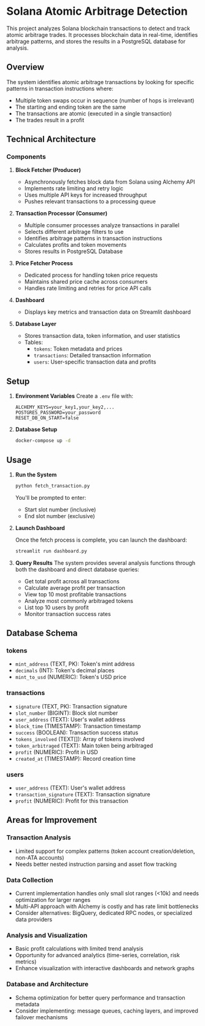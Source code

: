 # Solana Atomic Arbitrage Detection

This project analyzes Solana blockchain transactions to detect and track atomic arbitrage trades. It processes blockchain data in real-time, identifies arbitrage patterns, and stores the results in a PostgreSQL database for analysis.

## Overview

The system identifies atomic arbitrage transactions by looking for specific patterns in transaction instructions where:

- Multiple token swaps occur in sequence (number of hops is irrelevant)
- The starting and ending token are the same
- The transactions are atomic (executed in a single transaction)
- The trades result in a profit

## Technical Architecture

### Components

1. **Block Fetcher (Producer)**

   - Asynchronously fetches block data from Solana using Alchemy API
   - Implements rate limiting and retry logic
   - Uses multiple API keys for increased throughput
   - Pushes relevant transactions to a processing queue

2. **Transaction Processor (Consumer)**

   - Multiple consumer processes analyze transactions in parallel
   - Selects different arbitrage filters to use
   - Identifies arbitrage patterns in transaction instructions
   - Calculates profits and token movements
   - Stores results in PostgreSQL Database

3. **Price Fetcher Process**

   - Dedicated process for handling token price requests
   - Maintains shared price cache across consumers
   - Handles rate limiting and retries for price API calls

4. **Dashboard**

   - Displays key metrics and transaction data on Streamlit dashboard

5. **Database Layer**
   - Stores transaction data, token information, and user statistics
   - Tables:
     - `tokens`: Token metadata and prices
     - `transactions`: Detailed transaction information
     - `users`: User-specific transaction data and profits

## Setup

1. **Environment Variables**
   Create a `.env` file with:

   ```
   ALCHEMY_KEYS=your_key1,your_key2,...
   POSTGRES_PASSWORD=your_password
   RESET_DB_ON_START=false
   ```

2. **Database Setup**

   ```bash
   docker-compose up -d
   ```

## Usage

1. **Run the System**

   ```bash
   python fetch_transaction.py
   ```

   You'll be prompted to enter:

   - Start slot number (inclusive)
   - End slot number (exclusive)

2. **Launch Dashboard**

   Once the fetch process is complete, you can launch the dashboard:

   ```bash
   streamlit run dashboard.py
   ```

3. **Query Results**
   The system provides several analysis functions through both the dashboard and direct database queries:
   - Get total profit across all transactions
   - Calculate average profit per transaction
   - View top 10 most profitable transactions
   - Analyze most commonly arbitraged tokens
   - List top 10 users by profit
   - Monitor transaction success rates

## Database Schema

### tokens

- `mint_address` (TEXT, PK): Token's mint address
- `decimals` (INT): Token's decimal places
- `mint_to_usd` (NUMERIC): Token's USD price

### transactions

- `signature` (TEXT, PK): Transaction signature
- `slot_number` (BIGINT): Block slot number
- `user_address` (TEXT): User's wallet address
- `block_time` (TIMESTAMP): Transaction timestamp
- `success` (BOOLEAN): Transaction success status
- `tokens_involved` (TEXT[]): Array of tokens involved
- `token_arbitraged` (TEXT): Main token being arbitraged
- `profit` (NUMERIC): Profit in USD
- `created_at` (TIMESTAMP): Record creation time

### users

- `user_address` (TEXT): User's wallet address
- `transaction_signature` (TEXT): Transaction signature
- `profit` (NUMERIC): Profit for this transaction

## Areas for Improvement

### Transaction Analysis

- Limited support for complex patterns (token account creation/deletion, non-ATA accounts)
- Needs better nested instruction parsing and asset flow tracking

### Data Collection

- Current implementation handles only small slot ranges (<10k) and needs optimization for larger ranges
- Multi-API approach with Alchemy is costly and has rate limit bottlenecks
- Consider alternatives: BigQuery, dedicated RPC nodes, or specialized data providers

### Analysis and Visualization

- Basic profit calculations with limited trend analysis
- Opportunity for advanced analytics (time-series, correlation, risk metrics)
- Enhance visualization with interactive dashboards and network graphs

### Database and Architecture

- Schema optimization for better query performance and transaction metadata
- Consider implementing: message queues, caching layers, and improved failover mechanisms
